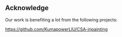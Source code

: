 Acknowledge
---
Our work is benefiting a lot from the following projects:

https://github.com/KumapowerLIU/CSA-inpainting
